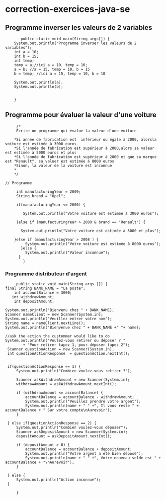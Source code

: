 # correction-exercices-java-se

## Programme inverser les valeurs de 2 variables

           public static void main(String args[]) {
		System.out.println("Programme inverser les valeurs de 2 variables");
		int a = 10;
		int b = 15;
		int temp;
		temp = a;//ici a = 10, temp = 10;
		a = b; //a = 15, temp = 10, b = 15
		b = temp; //ici a = 15, temp = 10, b = 10
		
		System.out.println(a);
		System.out.println(b);
	
		
	    }
	    
## Programme pour évaluer la valeur d'une voiture


	     /*
	     Écrire un programme qui évalue la valeur d'une voiture
	     
	    *Si année de fabrication est  inférieur ou égale à 2000, alorsla voiture est estimée à 3000 euros
	    *Si l'année de fabrication est supérieur à 2000,alors sa valeur est estimée à 5000 euros et plus
	    *Si l'année de fabrication est supérieur à 2000 et que sa marque est "Renault", sa valuer est estimée à 8000 euros
	    *Sinon, la valeur de la voiture est inconnue
	    * 
	    */
	
	// Programme
  
	     int manufacturingYear = 2009;
	     String brand = "Opel";
	
	     if(manufacturingYear <= 2000) {
       
	    	System.out.println("Votre voiture est estimée à 3000 euros");	
        
	     }else if (manufacturingYear > 2000 & brand == "Renault") {
       
		   System.out.println("Votre voiture est estimée à 5000 et plus");
       
        }else if (manufacturingYear > 2008 ) {
		     System.out.println("Votre voiture est estimée à 8000 euros");
	       }else {
		     System.out.println("Valeur inconnue");
	      }
	        }	
  
  
### Programme distributeur d'argent
  
         public static void main(String args []) {
	final String BANK_NAME = "La poste";
        int accountBalance = 3000;
       int withdrawAmount;
        int depositAmount;
	
	System.out.println("Bienvenu chez " + BANK_NAME);
	Scanner nameClient = new Scanner(System.in);
	System.out.println("Veuillez entrer votre nom");
	String name = nameClient.nextLine();
	System.out.println("Bienvenue chez " + BANK_NAME +" "+ name);
	
	//ask the action the custommer would like to do
	System.out.println("Voulez-vous retirer ou déposer ? "
			+ "Pour retirer tapez 1, pour déposer tapez 2");
	 Scanner questionAction = new Scanner(System.in);
	 int questionActionResponse  = questionAction.nextInt();
	
	
	 if(questionActionResponse == 1) {
		 System.out.println("Combien voulez-vous retirer ?");
		
		 Scanner askWithdrawAmount = new Scanner(System.in);
		 withdrawAmount = askWithdrawAmount.nextInt();
	    
		 if (withdrawAmount <= accountBalance) {
			 accountBalance = accountBalance - withdrawAmount;
			 System.out.println("Veuillez prendre votre argent");
			 System.out.println(name + " " +", Il vous reste " + accountBalance + " Sur votre compte\nAurevoir");
		 }
		 
	 } else if(questionActionResponse == 2) {
		 System.out.println("Combien voulez-vous déposer");
		 Scanner askDepositAmount = new Scanner(System.in);
		 depositAmount = askDepositAmount.nextInt();
	    
		 if (depositAmount > 0) {
			 accountBalance = accountBalance + depositAmount;
			 System.out.println("Votre argent a été bien déposé");
			 System.out.println(name + " " +", Votre nouveau solde est " + accountBalance + "\nAurevoir");
		 }
		 
	 } else {
		 System.out.println("Action inconnue");
	 }
	 
         }
  
  
